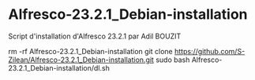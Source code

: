 # Alfresco-23.2.1_Debian-installation

Script d'installation d'Alfresco 23.2.1 par Adil BOUZIT
 

rm -rf Alfresco-23.2.1_Debian-installation
git clone https://github.com/S-Zilean/Alfresco-23.2.1_Debian-installation.git
sudo bash Alfresco-23.2.1_Debian-installation/dl.sh
